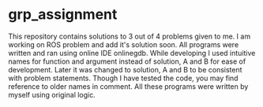 # grp_assignment
This repository contains solutions to 3 out of 4 problems given to me.
I am working on ROS problem and add it's solution soon.
All programs were written and ran using online IDE onlinegdb.
While developing I used intuitive names for function and argument instead of solution, A and B for ease of development.
Later it was changed to solution, A and B to be consistent with problem statements.
Though I have tested the code, you may find reference to older names in comment.
All these programs were written by myself using original logic.
